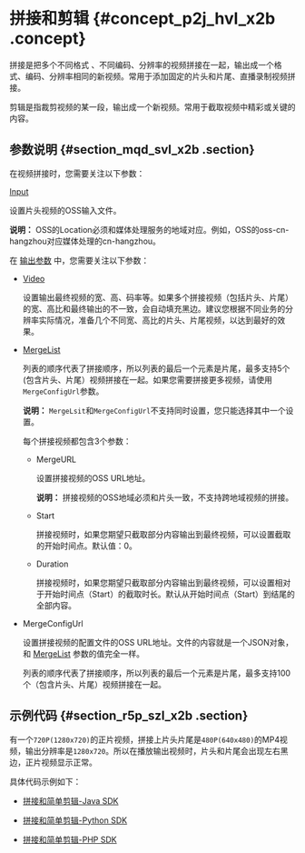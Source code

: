 # 拼接和剪辑 {#concept_p2j_hvl_x2b .concept}

拼接是把多个不同格式 、不同编码、分辨率的视频拼接在一起，输出成一个格式、编码、分辨率相同的新视频。常用于添加固定的片头和片尾、直播录制视频拼接。

剪辑是指裁剪视频的某一段，输出成一个新视频。常用于截取视频中精彩或关键的内容。

## 参数说明 {#section_mqd_svl_x2b .section}

在视频拼接时，您需要关注以下参数：

[Input](https://help.aliyun.com/document_detail/29253.html#h2-19-15)

设置片头视频的OSS输入文件。

**说明：** OSS的Location必须和媒体处理服务的地域对应。例如，OSS的oss-cn-hangzhou对应媒体处理的cn-hangzhou。

在 [输出参数](https://help.aliyun.com/document_detail/29253.html#h2-2-output-2) 中，您需要关注以下参数：

-   [Video](https://help.aliyun.com/document_detail/29253.html#h2-8-video-8)

    设置输出最终视频的宽、高、码率等。如果多个拼接视频（包括片头、片尾）的宽、高比和最终输出的不一致，会自动填充黑边。建议您根据不同业务的分辨率实际情况，准备几个不同宽、高比的片头、片尾视频，以达到最好的效果。

-   [MergeList](https://help.aliyun.com/document_detail/29253.html#h2-27-23)

    列表的顺序代表了拼接顺序，所以列表的最后一个元素是片尾，最多支持5个\(包含片头、片尾）视频拼接在一起。如果您需要拼接更多视频，请使用`MergeConfigUrl`参数。

    **说明：** `MergeLsit`和`MergeConfigUrl`不支持同时设置，您只能选择其中一个设置。

    每个拼接视频都包含3个参数：

    -   MergeURL

        设置拼接视频的OSS URL地址。

        **说明：** 拼接视频的OSS地域必须和片头一致，不支持跨地域视频的拼接。

    -   Start

        拼接视频时，如果您期望只截取部分内容输出到最终视频，可以设置截取的开始时间点。默认值：0。

    -   Duration

        拼接视频时，如果您期望只截取部分内容输出到最终视频，可以设置相对于开始时间点（Start）的截取时长。默认从开始时间点（Start）到结尾的全部内容。

-   MergeConfigUrl

    设置拼接视频的配置文件的OSS URL地址。文件的内容就是一个JSON对象，和 [MergeList](https://help.aliyun.com/document_detail/29253.html#h2-27-23) 参数的值完全一样。

    列表的顺序代表了拼接顺序，所以列表的最后一个元素是片尾，最多支持100个（包含片头、片尾）视频拼接在一起。


## 示例代码 {#section_r5p_szl_x2b .section}

有一个`720P(1280x720)`的正片视频，拼接上片头片尾是`480P(640x480)`的MP4视频，输出分辨率是`1280x720`。所以在播放输出视频时，片头和片尾会出现左右黑边，正片视频显示正常。

具体代码示例如下：

-   [拼接和简单剪辑-Java SDK](https://help.aliyun.com/document_detail/85509.html)

-   [拼接和简单剪辑-Python SDK](https://help.aliyun.com/document_detail/85512.html)

-   [拼接和简单剪辑-PHP SDK](https://help.aliyun.com/document_detail/85514.html)


